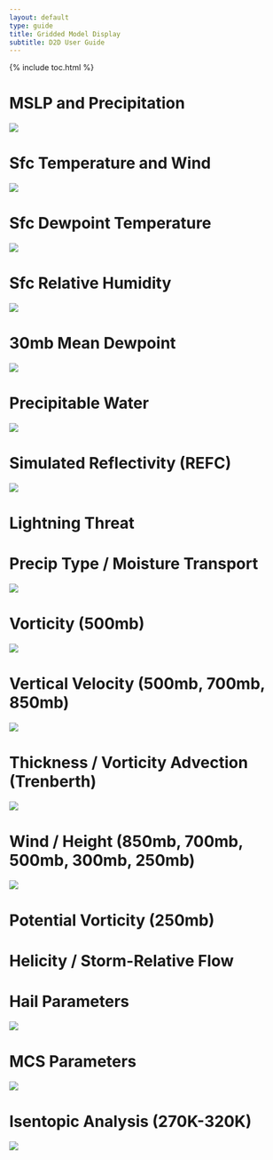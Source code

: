 ```yaml
---
layout: default
type: guide
title: Gridded Model Display
subtitle: D2D User Guide
---
```


{% include toc.html %}

# MSLP and Precipitation

![](../images/screenCapture-2016.04.04.13.43.40-20160402_120000.png)

# Sfc Temperature and Wind

![](../images/screenCapture-2016.04.04.13.35.35-20160404_000000.png)

# Sfc Dewpoint Temperature

![](../images/screenCapture-2016.04.04.13.35.51-20160404_000000.png)

# Sfc Relative Humidity

![](../images/screenCapture-2016.04.04.13.36.06-20160403_150000.png)

# 30mb Mean Dewpoint

![](../images/screenCapture-2016.04.04.13.36.14-20160404_000000.png)

# Precipitable Water

![](../images/screenCapture-2016.04.04.13.36.20-20160404_000000.png)

# Simulated Reflectivity (REFC)

![](../images/screenCapture-2016.04.04.13.36.45-20160331_120000.png)

# Lightning Threat


# Precip Type / Moisture Transport

![](../images/screenCapture-2016.04.04.13.36.56-20160404_000000.png)

# Vorticity (500mb)

![](../images/screenCapture-2016.04.04.13.37.03-20160404_000000.png)

# Vertical Velocity (500mb, 700mb, 850mb)

![](../images/screenCapture-2016.04.04.13.37.10-20160404_000000.png)

# Thickness / Vorticity Advection (Trenberth)

![](../images/screenCapture-2016.04.04.13.37.27-20160404_000000.png)

# Wind / Height (850mb, 700mb, 500mb, 300mb, 250mb)

![](../images/screenCapture-2016.04.04.13.37.34-20160404_000000.png)

# Potential Vorticity (250mb)

# Helicity / Storm-Relative Flow


# Hail Parameters

![](../images/screenCapture-2016.04.04.13.37.56-20160331_150000.png)

# MCS Parameters

![](../images/screenCapture-2016.04.04.13.38.36-20160331_150000.png)

# Isentopic Analysis (270K-320K)

![](../images/screenCapture-2016.04.04.13.41.26-20160404_000000.png)

